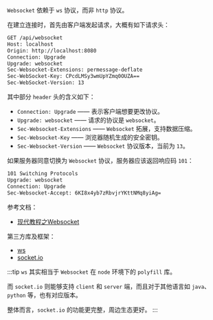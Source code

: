 `Websocket` 依赖于 `ws` 协议，而非 `http` 协议。

在建立连接时，首先由客户端发起请求，大概有如下请求头：

```sh
GET /api/websocket
Host: localhost
Origin: http://localhost:8080
Connection: Upgrade
Upgrade: websocket
Sec-Websocket-Extensions: permessage-deflate
Sec-WebSocket-Key: CPcdLMSy3wmUpYZmq0OUZA==
Sec-WebSocket-Version: 13
```

其中部分 `header` 头的含义如下：

- `Connection: Upgrade` —— 表示客户端想要更改协议。
- `Upgrade: websocket` —— 请求的协议是 `websocket`。
- `Sec-Websocket-Extensions` —— `Websocket` 拓展，支持数据压缩。
- `Sec-Websocket-Key` —— 浏览器随机生成的安全密钥。
- `Sec-Websocket-Version` —— `Websocket` 协议版本，当前为 `13`。

如果服务器同意切换为 `Websocket` 协议，服务器应该返回响应码 `101`：

```sh
101 Switching Protocols
Upgrade: websocket
Connection: Upgrade
Sec-Websocket-Accept: 6KI8x4yb7zRbvjrYKttNMq8yiAg=
```

参考文档：

- [现代教程之Websocket](https://zh.javascript.info/websocket)

第三方库及框架：

- [ws](https://github.com/websockets/ws)
- [socket.io](https://github.com/socketio/socket.io)

:::tip
`ws` 其实相当于 `Websocket` 在 `node` 环境下的 `polyfill` 库。

而 `socket.io` 则能够支持 `client` 和 `server` 端，而且对于其他语言如 `java`、`python` 等，也有对应版本。

整体而言，`socket.io` 的功能更完整，周边生态更好。
:::
